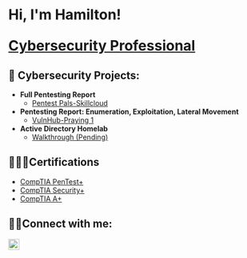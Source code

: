 <h1>Hi, I'm Hamilton! 

<a href="https://www.linkedin.com/in/hamilton-thomas404/">Cybersecurity Professional</a>

<h2>🔨 Cybersecurity Projects:</h2>

- <b>Full Pentesting Report</b>
  - [Pentest Pals-Skillcloud](https://github.com/joshmadakor1/Algorithms-Practice)
- <b>Pentesting Report: Enumeration, Exploitation, Lateral Movement</b>
  - [VulnHub-Praying 1](https://github.com/HamiltonT912/Praying1)
 - <b>Active Directory Homelab</b>
   - [Walkthrough (Pending)](https://github.com/hamiltont912/Sentinel-Lab)

<h2>👨🏾‍💻Certifications</h2>

- [CompTIA PenTest+](https://www.credly.com/badges/39829713-229b-48f9-857a-a424a5e543f9/public_url)
- [CompTIA Security+](https://www.credly.com/badges/5db1532e-4f4e-407e-b37e-c635f9759402/public_url)
- [CompTIA A+](https://www.credly.com/badges/c4a17551-c2c5-4135-a321-4911ee3926d4/public_url)

<h2> 🤳🏾Connect with me:</h2>

[<img align="left" alt="JoshMadakor | LinkedIn" width="22px" src="https://cdn.jsdelivr.net/npm/simple-icons@v3/icons/linkedin.svg" />][linkedin]

[linkedin]: https://www.linkedin.com/in/hamilton-thomas404/

<!--
**joshmadakor1/joshmadakor1** is a ✨ _special_ ✨ repository because its `README.md` (this file) appears on your GitHub profile.

Here are some ideas to get you started:

- 🔭 I’m currently working on ...
- 🌱 I’m currently learning ...
- 👯 I’m looking to collaborate on ...
- 🤔 I’m looking for help with ...
- 💬 Ask me about ...
- 📫 How to reach me: ...
- 😄 Pronouns: ...
- ⚡ Fun fact: ...
-->
